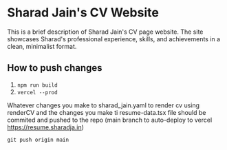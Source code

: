 
# Sharad Jain's CV Website

This is a brief description of Sharad Jain's CV page website. The site showcases Sharad's professional experience, skills, and achievements in a clean, minimalist format.



## How to push changes

1. `npm run build`
2. `vercel --prod`

Whatever changes you make to sharad_jain.yaml to render cv using renderCV and the changes you make ti resume-data.tsx
file should be commited and pushed to the repo (main branch to auto-deploy to vercel https://resume.sharadja.in)

`git push origin main`